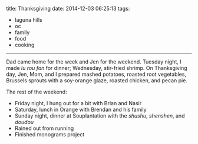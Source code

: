 title: Thanksgiving
date: 2014-12-03 06:25:13
tags:
- laguna hills
- oc
- family
- food
- cooking
---

Dad came home for the week and Jen for the weekend. Tuesday night, I made *lu rou fan* for dinner; Wednesday, stir-fried shrimp. On Thanksgiving day, Jen, Mom, and I prepared mashed potatoes, roasted root vegetables, Brussels sprouts with a soy-orange glaze, roasted chicken, and pecan pie.

The rest of the weekend:

- Friday night, I hung out for a bit with Brian and Nasir
- Saturday, lunch in Orange with Brendan and his family
- Sunday night, dinner at Souplantation with the *shushu*, *shenshen*, and *doudou*
- Rained out from running
- Finished monograms project
